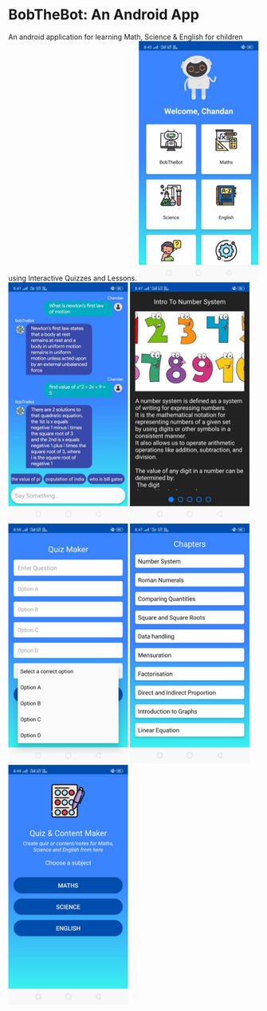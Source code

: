 # BobTheBot: An Android App
An android application for learning Math, Science &amp; English for children using Interactive Quizzes and Lessons.
<img src="https://github.com/ChandanKr16/bob-the-bot/blob/main/screenshots/photo1650165696%20(2).jpeg" width="240px">
<img src="https://github.com/ChandanKr16/bob-the-bot/blob/main/screenshots/photo1650165696%20(6).jpeg" width="240px">
<img src="https://github.com/ChandanKr16/bob-the-bot/blob/main/screenshots/photo1650165698%20(5).jpeg" width="240px">
<img src="https://github.com/ChandanKr16/bob-the-bot/blob/main/screenshots/photo1650165698%20(3).jpeg" width="240px">
<img src="https://github.com/ChandanKr16/bob-the-bot/blob/main/screenshots/photo1650165696%20(5).jpeg" width="240px">
<img src="https://github.com/ChandanKr16/bob-the-bot/blob/main/screenshots/photo1650165698%20(2).jpeg" width="240px">
                                                                                                              
